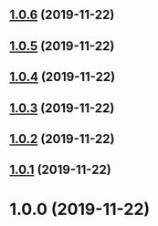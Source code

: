 ## [1.0.6](https://github.com/aaroncraigongithub/useSharedState/compare/v1.0.5...v1.0.6) (2019-11-22)

## [1.0.5](https://github.com/aaroncraigongithub/useSharedState/compare/v1.0.4...v1.0.5) (2019-11-22)

## [1.0.4](https://github.com/aaroncraigongithub/useSharedState/compare/v1.0.3...v1.0.4) (2019-11-22)

## [1.0.3](https://github.com/aaroncraigongithub/useSharedState/compare/v1.0.2...v1.0.3) (2019-11-22)

## [1.0.2](https://github.com/aaroncraigongithub/useSharedState/compare/v1.0.1...v1.0.2) (2019-11-22)

## [1.0.1](https://github.com/aaroncraigongithub/useSharedState/compare/v1.0.0...v1.0.1) (2019-11-22)

# 1.0.0 (2019-11-22)
